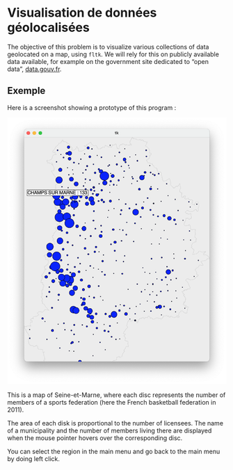 # Visualisation de données géolocalisées

The objective of this problem is to visualize various collections of data
geolocated on a map, using `fltk`. We will rely for this on publicly available data
available, for example on the government site dedicated to “open data”, [data.gouv.fr](http://data.gouv.fr).
## Exemple

Here is a screenshot showing a prototype of this program :

![Licenciés de basket-ball en 2011 en Seine-et-Marne](capture.png)

This is a map of Seine-et-Marne, where each disc represents the number of members of a sports federation (here the French basketball federation in 2011).

The area of each disk is proportional to the number of licensees. The name of a municipality and the number of members living there are displayed when the mouse pointer hovers over the corresponding disc.

You can select the region in the main menu and go back to the main menu by doing left click.


